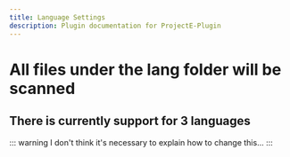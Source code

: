```yaml
---
title: Language Settings
description: Plugin documentation for ProjectE-Plugin
---
```


# All files under the lang folder will be scanned
## There is currently support for 3 languages

::: warning
I don't think it's necessary to explain how to change this...
:::
